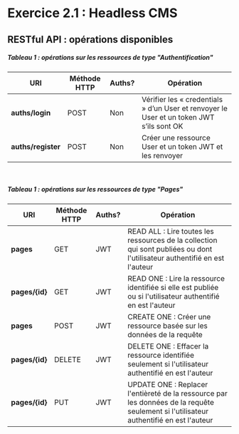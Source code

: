 # Exercice 2.1 : Headless CMS

## RESTful API : opérations disponibles

##### Tableau 1 : opérations sur les ressources de type "Authentification"
| URI | Méthode HTTP | Auths? | Opération |
|---|---|---|---|
| **auths/login** | POST | Non | Vérifier les « credentials » d’un User et renvoyer le User et un token JWT s’ils sont OK |
| **auths/register** | POST | Non | Créer une ressource User et un token JWT et les renvoyer |

<br/>

##### Tableau 1 : opérations sur les ressources de type "Pages"
| URI | Méthode HTTP | Auths? | Opération |
|---|---|---|---|
| **pages** | GET | JWT | READ ALL : Lire toutes les ressources de la collection qui sont publiées ou dont l'utilisateur authentifié en est l'auteur |
| **pages/{id}** | GET | JWT | READ ONE : Lire la ressource identifiée si elle est publiée ou si l'utilisateur authentifié en est l'auteur |
| **pages** | POST | JWT | CREATE ONE : Créer une ressource basée sur les données de la requête |
| **pages/{id}** | DELETE | JWT | DELETE ONE : Effacer la ressource identifiée seulement si l'utilisateur authentifié en est l'auteur |
| **pages/{id}** | PUT | JWT | UPDATE ONE : Replacer l'entièreté de la ressource par les données de la requête seulement si l'utilisateur authentifié en est l'auteur|
